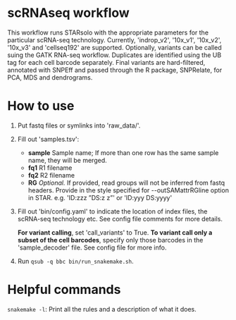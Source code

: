 # scRNAseq workflow

This workflow runs STARsolo with the appropriate parameters for the particular scRNA-seq technology. Currently, 'indrop_v2', '10x_v1', '10x_v2', '10x_v3' and 'cellseq192' are supported. Optionally, variants can be called suing the GATK RNA-seq workflow. Duplicates are identified using the UB tag for each cell barcode separately. Final variants are hard-filtered, annotated with SNPEff and passed through the R package, SNPRelate, for PCA, MDS and dendrograms. 

# How to use
1. Put fastq files or symlinks into 'raw_data/'.
2. Fill out 'samples.tsv':
    - **sample** Sample name; If more than one row has the same sample name, they will be merged.
    - **fq1**    R1 filename
    - **fq2**    R2 filename
    - **RG**     _Optional._ If provided, read groups will not be inferred from fastq headers. Provide in the style specified for --outSAMattrRGline option in STAR. e.g. 'ID:zzz ”DS:z z”' or 'ID:yyy DS:yyyy'

3. Fill out 'bin/config.yaml' to indicate the location of index files, the scRNA-seq technology etc. See config file comments for more details. 

   **For variant calling**, set 'call_variants' to True. **To variant call only a subset of the cell barcodes**, specify only those barcodes in the 'sample_decoder' file. See config file for more info.

4. Run `qsub -q bbc bin/run_snakemake.sh`.

# Helpful commands
`snakemake -l`: Print all the rules and a description of what it does.
